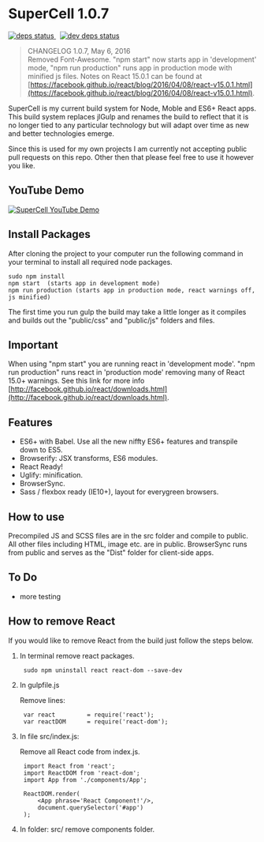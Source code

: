 # SuperCell 1.0.7

<a href="https://david-dm.org/joellongie/superCell">
  <img src="https://david-dm.org/joellongie/superCell/status.svg" alt="deps status"/>
</a>&nbsp;
<a href="https://david-dm.org/joellongie/superCell#info=devDependencies">
  <img src="https://david-dm.org/joellongie/superCell/dev-status.svg" alt="dev deps status"/>
</a>

> CHANGELOG 1.0.7, May 6, 2016     
> Removed Font-Awesome.  "npm start" now starts app in 'development' mode, "npm run production" runs app in production mode with minified js files.  Notes on React 15.0.1 can be found at [https://facebook.github.io/react/blog/2016/04/08/react-v15.0.1.html](https://facebook.github.io/react/blog/2016/04/08/react-v15.0.1.html).


SuperCell is my current build system for Node, Moble and ES6+ React apps.  This build system replaces jlGulp and renames the build to reflect that it is no longer tied to any particular technology but will adapt over time as new and better technologies emerge.

Since this is used for my own projects I am currently not accepting public pull requests on this repo.  Other then that please feel free to use it however you like.

## YouTube Demo
[![SuperCell YouTube Demo](http://img.youtube.com/vi/bfuQAL1xkag/0.jpg)](https://www.youtube.com/watch?v=bfuQAL1xkag)

## Install Packages

After cloning the project to your computer run the following command in your terminal to install all required node packages.

    sudo npm install
    npm start  (starts app in development mode)  
    npm run production (starts app in production mode, react warnings off, js minified)

The first time you run gulp the build may take a little longer as it compiles and builds out the "public/css" and "public/js" folders and files.

## Important

When using "npm start" you are running react in 'development mode'.  "npm run production" runs react in 'production mode' removing many of React 15.0+ warnings.  See this link for more info [http://facebook.github.io/react/downloads.html](http://facebook.github.io/react/downloads.html).


## Features

- ES6+ with Babel.  Use all the new niffty ES6+ features and transpile down to ES5.
- Browserify: JSX transforms, ES6 modules.
- React Ready!
- Uglify: minification.
- BrowserSync.
- Sass / flexbox ready (IE10+), layout for everygreen browsers.

## How to use

Precompiled JS and SCSS files are in the src folder and compile to public.  All other files including HTML, image etc. are in public.  BrowserSync runs from public and serves as the "Dist" folder for client-side apps.


## To Do
- more testing

## How to remove React
If you would like to remove React from the build just follow the steps below.

1. In terminal remove react packages.

		sudo npm uninstall react react-dom --save-dev

2. In gulpfile.js

	Remove lines:

		var react         = require('react');
		var reactDOM      = require('react-dom');

3. In file src/index.js:

	Remove all React code from index.js.

        import React from 'react';
        import ReactDOM from 'react-dom';
        import App from './components/App';

        ReactDOM.render(
            <App phrase='React Component!'/>,
            document.querySelector('#app')
        );

6. In folder: src/ remove components folder.
